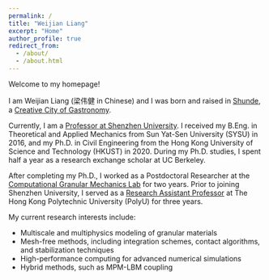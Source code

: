 ```yaml
---
permalink: /
title: "Weijian Liang"
excerpt: "Home"
author_profile: true
redirect_from: 
  - /about/
  - /about.html
---
```


Welcome to my homepage! 

I am Weijian Liang (梁伟健 in Chinese) and I was born and raised in [Shunde](https://en.wikipedia.org/wiki/Shunde_District), a [Creative City of Gastronomy](https://en.unesco.org/creative-cities/shunde). 

Currently, I am a [Professor at Shenzhen University](https://facultyce.szu.edu.cn/liangweijian/zh_CN/index.htm). I received my B.Eng. in Theoretical and Applied Mechanics from Sun Yat-Sen University (SYSU) in 2016, and my Ph.D. in Civil Engineering from the Hong Kong University of Science and Technology (HKUST) in 2020. During my Ph.D. studies, I spent half a year as a research exchange scholar at UC Berkeley.

After completing my Ph.D., I worked as a Postdoctoral Researcher at the [Computational Granular Mechanics Lab](http://jzhao.people.ust.hk/) for two years. Prior to joining Shenzhen University, I served as a [Research Assistant Professor](http://www.geoinvention.com/) at The Hong Kong Polytechnic University (PolyU) for three years.

My current research interests include:
* Multiscale and multiphysics modeling of granular materials
* Mesh-free methods, including integration schemes, contact algorithms, and stabilization techniques
* High-performance computing for advanced numerical simulations
* Hybrid methods, such as MPM-LBM coupling


